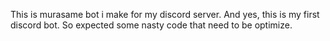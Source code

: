This is murasame bot i make for my discord server. And yes, this is my first discord bot.
So expected some nasty code that need to be optimize.
